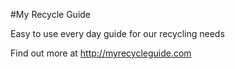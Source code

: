 #My Recycle Guide 

Easy to use every day guide for our recycling needs

Find out more at http://myrecycleguide.com 


